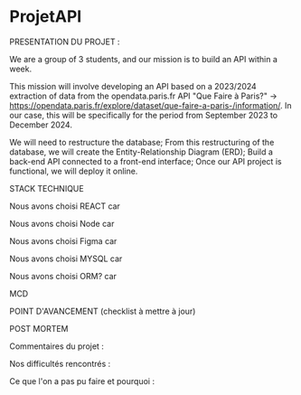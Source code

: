 # ProjetAPI

PRESENTATION DU PROJET : 

We are a group of 3 students, and our mission is to build an API within a week.

This mission will involve developing an API based on a 2023/2024 extraction of data from the opendata.paris.fr API 
"Que Faire à Paris?" -> https://opendata.paris.fr/explore/dataset/que-faire-a-paris-/information/.
In our case, this will be specifically for the period from September 2023 to December 2024.

We will need to restructure the database;
From this restructuring of the database, we will create the Entity-Relationship Diagram (ERD);
Build a back-end API connected to a front-end interface;
Once our API project is functional, we will deploy it online.


STACK TECHNIQUE

Nous avons choisi REACT car

Nous avons choisi Node car

Nous avons choisi Figma car

Nous avons choisi MYSQL car

Nous avons choisi ORM? car


MCD


POINT D'AVANCEMENT (checklist à mettre à jour)


POST MORTEM 

Commentaires du projet :

Nos difficultés rencontrés :

Ce que l'on a pas pu faire et pourquoi :
